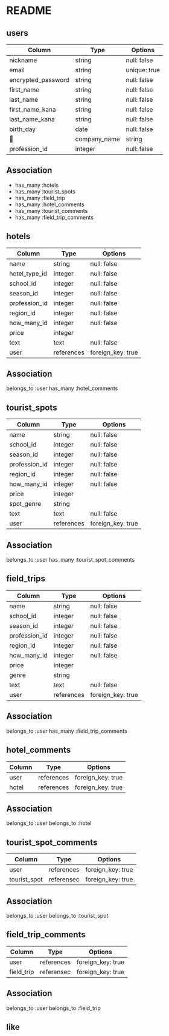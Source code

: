 # README

## users

| Column             |  Type   | Options      |
| ------------------ | ------  | -----------  | 
| nickname           | string  | null: false  |
| email              | string  | unique: true |
| encrypted_password | string  | null: false  |
| first_name         | string  | null: false  |
| last_name          | string  | null: false  |
| first_name_kana    | string  | null: false  |
| last_name_kana     | string  | null: false  |
| birth_day          | date    | null: false  |
| company_name       | string  | null: false  |
| profession_id      | integer | null: false  |

## Association
- has_many :hotels
- has_many :tourist_spots
- has_many :field_trip
- has_many :hotel_comments
- has_many :tourist_comments
- has_many :field_trip_comments



## hotels

| Column           |  Type      | Options           |
| ---------------- | ---------  | ----------------- |
| name             | string     | null: false       |
| hotel_type_id    | integer    | null: false       |
| school_id        | integer    | null: false       | 
| season_id        | integer    | null: false       |
| profession_id    | integer    | null: false       |
| region_id        | integer    | null: false       |
| how_many_id      | integer    | null: false       |
| price            | integer    |                   |
| text             | text       | null: false       |
| user             | references | foreign_key: true |

## Association
belongs_to :user
has_many   :hotel_comments




## tourist_spots

| Column           |  Type      | Options           |
| ---------------- | ---------  | ----------------- |
| name             | string     | null: false       |
| school_id        | integer    | null: false       | 
| season_id        | integer    | null: false       |
| profession_id    | integer    | null: false       |
| region_id        | integer    | null: false       |
| how_many_id      | integer    | null: false       |
| price            | integer    |                   |
| spot_genre       | string     |                   |
| text             | text       | null: false       |
| user             | references | foreign_key: true |

## Association
belongs_to :user
has_many :tourist_spot_comments




## field_trips

| Column           |  Type      | Options           |
| ---------------- | ---------  | ----------------- |
| name             | string     | null: false       |
| school_id        | integer    | null: false       | 
| season_id        | integer    | null: false       |
| profession_id    | integer    | null: false       |
| region_id        | integer    | null: false       |
| how_many_id      | integer    | null: false       |
| price            | integer    |                   |
| genre            | string     |                   |
| text             | text       | null: false       |
| user             | references | foreign_key: true |

## Association
belongs_to :user
has_many :field_trip_comments




## hotel_comments

| Column           |  Type      | Options           |
| ---------------- | ---------  | ----------------- |
| user             | references | foreign_key: true |
| hotel            | references | foreign_key: true | 

## Association
belongs_to :user
belongs_to :hotel



## tourist_spot_comments

| Column           |  Type      | Options           |
| ---------------- | ---------  | ----------------- |
| user             | references | foreign_key: true |
| tourist_spot     | referensec | foreign_key: true | 

## Association
belongs_to :user
belongs_to :tourist_spot




## field_trip_comments

| Column           |  Type      | Options           |
| ---------------- | ---------  | ----------------- |
| user             | references | foreign_key: true |
| field_trip       | referensec | foreign_key: true | 

## Association
belongs_to :user
belongs_to :field_trip

## like